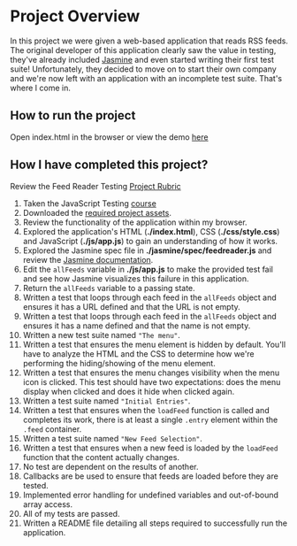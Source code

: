 # Project Overview
In this project we were given a web-based application that reads RSS feeds. The original developer of this application clearly saw the value in testing, they've already included [Jasmine](http://jasmine.github.io/) and even started writing their first test suite! Unfortunately, they decided to move on to start their own company and we're now left with an application with an incomplete test suite. That's where I come in.

## How to run the project
Open index.html in the browser or view the demo [here](http://manishbisht.github.io/Udacity/FrontEnd%20Web%20Developer%20Nanodegree/P6%20-%20Feed%20Reader%20Testing)

## How I have completed this project?

Review the Feed Reader Testing [Project Rubric](https://review.udacity.com/#!/projects/3442558598/rubric)

1. Taken the JavaScript Testing [course](https://www.udacity.com/course/ud549)
2. Downloaded the [required project assets](http://github.com/udacity/frontend-nanodegree-feedreader).
3. Review the functionality of the application within my browser.
4. Explored the application's HTML (**./index.html**), CSS (**./css/style.css**) and JavaScript (**./js/app.js**) to gain an understanding of how it works.
5. Explored the Jasmine spec file in **./jasmine/spec/feedreader.js** and review the [Jasmine documentation](http://jasmine.github.io).
6. Edit the `allFeeds` variable in **./js/app.js** to make the provided test fail and see how Jasmine visualizes this failure in this application.
7. Return the `allFeeds` variable to a passing state.
8. Written a test that loops through each feed in the `allFeeds` object and ensures it has a URL defined and that the URL is not empty.
9. Written a test that loops through each feed in the `allFeeds` object and ensures it has a name defined and that the name is not empty.
10. Written a new test suite named `"The menu"`.
11. Written a test that ensures the menu element is hidden by default. You'll have to analyze the HTML and the CSS to determine how we're performing the hiding/showing of the menu element.
12. Written a test that ensures the menu changes visibility when the menu icon is clicked. This test should have two expectations: does the menu display when clicked and does it hide when clicked again.
13. Written a test suite named `"Initial Entries"`.
14. Written a test that ensures when the `loadFeed` function is called and completes its work, there is at least a single `.entry` element within the `.feed` container.
15. Written a test suite named `"New Feed Selection"`.
16. Written a test that ensures when a new feed is loaded by the `loadFeed` function that the content actually changes.
17. No test are dependent on the results of another.
18. Callbacks are be used to ensure that feeds are loaded before they are tested.
19. Implemented error handling for undefined variables and out-of-bound array access.
20. All of my tests are passed. 
21. Written a README file detailing all steps required to successfully run the application.